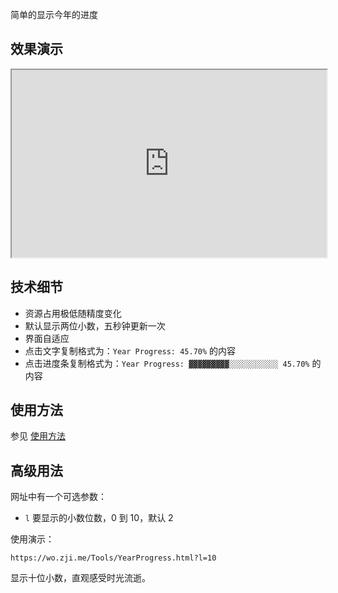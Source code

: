 简单的显示今年的进度

## 效果演示

<iframe src="https://wo.zji.me/Tools/YearProgress.html" width=100% height=300></iframe>

## 技术细节

- 资源占用极低随精度变化
- 默认显示两位小数，五秒钟更新一次
- 界面自适应
- 点击文字复制格式为：`Year Progress: 45.70%` 的内容
- 点击进度条复制格式为：`Year Progress: ▓▓▓▓▓▓▓▓▓░░░░░░░░░░░ 45.70%` 的内容

## 使用方法

参见 [使用方法](/Tools/WidgetUsage.md)

## 高级用法

网址中有一个可选参数：

- `l` 要显示的小数位数，0 到 10，默认 2

使用演示：

```text
https://wo.zji.me/Tools/YearProgress.html?l=10
```

显示十位小数，直观感受时光流逝。